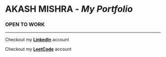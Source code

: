 # AKASH MISHRA - *My Portfolio*
### OPEN TO WORK
___
Checkout my [**LinkedIn**](https://www.linkedin.com/in/akash-m-44724b1b7/) account

Checkout my [**LeetCode**](https://leetcode.com/CODEX47/) account